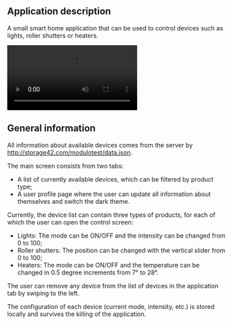 ## Application description

A small smart home application that can be used to control devices such as lights,
roller shutters or heaters.

<video src="https://user-images.githubusercontent.com/70576602/227895373-90196612-6105-440b-96ef-d07e0618fc92.mp4"/></video>

## General information

All information about available devices comes from the server
by http://storage42.com/modulotest/data.json.

The main screen consists from two tabs:

* A list of currently available devices, which can be filtered by product type;
* A user profile page where the user can update all information about themselves and switch the dark
  theme.

Currently, the device list can contain three types of products,
for each of which the user can open the control screen:

* Lights: The mode can be ON/OFF and the intensity can be changed from 0 to 100;
* Roller shutters: The position can be changed with the vertical slider from 0 to 100;
* Heaters: The mode can be ON/OFF and the temperature can be changed in 0.5 degree increments from
  7° to 28°.

The user can remove any device from the list of devices in the application tab by swiping to the
left.

The configuration of each device (current mode, intensity, etc.) is stored locally and survives the
killing of the application.

